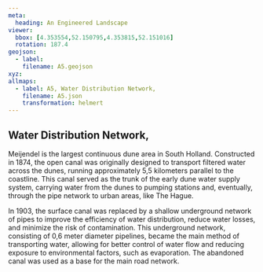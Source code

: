 ```yaml
---
meta:
  heading: An Engineered Landscape
viewer:
  bbox: [4.353554,52.150795,4.353815,52.151016]
  rotation: 187.4
geojson:
  - label:
    filename: A5.geojson
xyz:
allmaps:
  - label: A5, Water Distribution Network,
    filename: A5.json
    transformation: helmert
---
```


## Water Distribution Network,

Meijendel is the largest continuous dune area in South Holland. Constructed in 1874, the open canal was originally designed to transport filtered water across the dunes, running approximately 5,5 kilometers parallel to the coastline. This canal served as the trunk of the early dune water supply system, carrying water from the dunes to pumping stations and, eventually, through the pipe network to urban areas, like The Hague.

In 1903, the surface canal was replaced by a shallow underground network of pipes to improve the efficiency of water distribution, reduce water losses, and minimize the risk of contamination. This underground network, consisting of 0,6 meter diameter pipelines, became the main method of transporting water, allowing for better control of water flow and reducing exposure to environmental factors, such as evaporation. The abandoned  canal was used as a base for the main road network. 